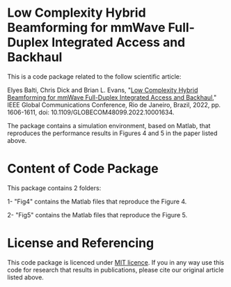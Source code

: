# Low Complexity Hybrid Beamforming for mmWave Full-Duplex Integrated Access and Backhaul

This is a code package related to the follow scientific article:

Elyes Balti, Chris Dick and Brian L. Evans, "[Low Complexity Hybrid Beamforming for mmWave Full-Duplex Integrated Access and Backhaul](https://ieeexplore.ieee.org/document/10001634)," IEEE Global Communications Conference, Rio de Janeiro, Brazil, 2022, pp. 1606-1611, doi: 10.1109/GLOBECOM48099.2022.10001634.

The package contains a simulation environment, based on Matlab, that reproduces the performance results in Figures 4 and 5 in the paper listed above.

# Content of Code Package

This package contains 2 folders:

1- "Fig4" contains the Matlab files that reproduce the Figure 4.

2- "Fig5" contains the Matlab files that reproduce the Figure 5.

# License and Referencing

This code package is licenced under [MIT licence](https://fedoraproject.org/wiki/Licensing:MIT#Modern_Variants). If you in any way use this code for research that results in publications, please cite our original article listed above. 
